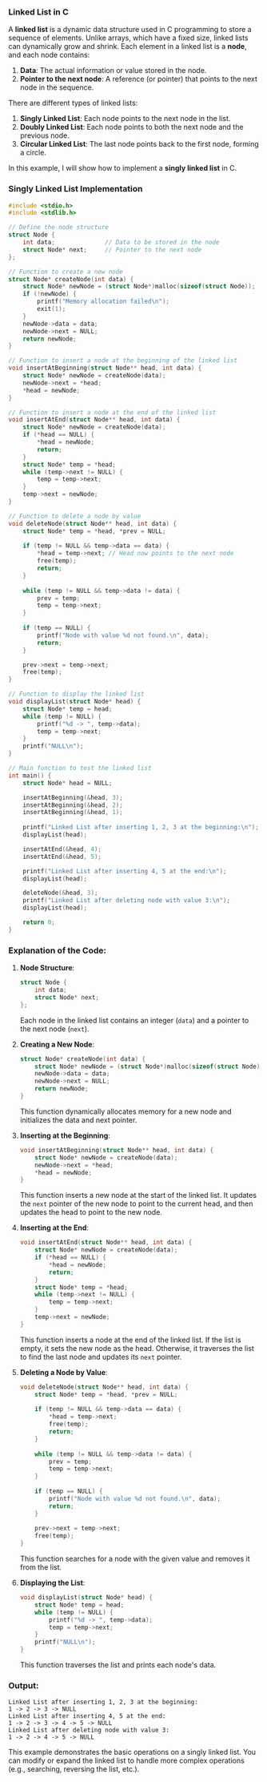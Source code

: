 ### Linked List in C

A **linked list** is a dynamic data structure used in C programming to store a sequence of elements. Unlike arrays, which have a fixed size, linked lists can dynamically grow and shrink. Each element in a linked list is a **node**, and each node contains:
1. **Data**: The actual information or value stored in the node.
2. **Pointer to the next node**: A reference (or pointer) that points to the next node in the sequence.

There are different types of linked lists:
1. **Singly Linked List**: Each node points to the next node in the list.
2. **Doubly Linked List**: Each node points to both the next node and the previous node.
3. **Circular Linked List**: The last node points back to the first node, forming a circle.

In this example, I will show how to implement a **singly linked list** in C.

### Singly Linked List Implementation

```c
#include <stdio.h>
#include <stdlib.h>

// Define the node structure
struct Node {
    int data;              // Data to be stored in the node
    struct Node* next;     // Pointer to the next node
};

// Function to create a new node
struct Node* createNode(int data) {
    struct Node* newNode = (struct Node*)malloc(sizeof(struct Node));
    if (!newNode) {
        printf("Memory allocation failed\n");
        exit(1);
    }
    newNode->data = data;
    newNode->next = NULL;
    return newNode;
}

// Function to insert a node at the beginning of the linked list
void insertAtBeginning(struct Node** head, int data) {
    struct Node* newNode = createNode(data);
    newNode->next = *head;
    *head = newNode;
}

// Function to insert a node at the end of the linked list
void insertAtEnd(struct Node** head, int data) {
    struct Node* newNode = createNode(data);
    if (*head == NULL) {
        *head = newNode;
        return;
    }
    struct Node* temp = *head;
    while (temp->next != NULL) {
        temp = temp->next;
    }
    temp->next = newNode;
}

// Function to delete a node by value
void deleteNode(struct Node** head, int data) {
    struct Node* temp = *head, *prev = NULL;
    
    if (temp != NULL && temp->data == data) {
        *head = temp->next; // Head now points to the next node
        free(temp);
        return;
    }
    
    while (temp != NULL && temp->data != data) {
        prev = temp;
        temp = temp->next;
    }
    
    if (temp == NULL) {
        printf("Node with value %d not found.\n", data);
        return;
    }

    prev->next = temp->next;
    free(temp);
}

// Function to display the linked list
void displayList(struct Node* head) {
    struct Node* temp = head;
    while (temp != NULL) {
        printf("%d -> ", temp->data);
        temp = temp->next;
    }
    printf("NULL\n");
}

// Main function to test the linked list
int main() {
    struct Node* head = NULL;

    insertAtBeginning(&head, 3);
    insertAtBeginning(&head, 2);
    insertAtBeginning(&head, 1);
    
    printf("Linked List after inserting 1, 2, 3 at the beginning:\n");
    displayList(head);

    insertAtEnd(&head, 4);
    insertAtEnd(&head, 5);

    printf("Linked List after inserting 4, 5 at the end:\n");
    displayList(head);

    deleteNode(&head, 3);
    printf("Linked List after deleting node with value 3:\n");
    displayList(head);

    return 0;
}
```

### Explanation of the Code:

1. **Node Structure**: 
   ```c
   struct Node {
       int data;
       struct Node* next;
   };
   ```
   Each node in the linked list contains an integer (`data`) and a pointer to the next node (`next`).

2. **Creating a New Node**:
   ```c
   struct Node* createNode(int data) {
       struct Node* newNode = (struct Node*)malloc(sizeof(struct Node));
       newNode->data = data;
       newNode->next = NULL;
       return newNode;
   }
   ```
   This function dynamically allocates memory for a new node and initializes the data and next pointer.

3. **Inserting at the Beginning**:
   ```c
   void insertAtBeginning(struct Node** head, int data) {
       struct Node* newNode = createNode(data);
       newNode->next = *head;
       *head = newNode;
   }
   ```
   This function inserts a new node at the start of the linked list. It updates the `next` pointer of the new node to point to the current head, and then updates the head to point to the new node.

4. **Inserting at the End**:
   ```c
   void insertAtEnd(struct Node** head, int data) {
       struct Node* newNode = createNode(data);
       if (*head == NULL) {
           *head = newNode;
           return;
       }
       struct Node* temp = *head;
       while (temp->next != NULL) {
           temp = temp->next;
       }
       temp->next = newNode;
   }
   ```
   This function inserts a node at the end of the linked list. If the list is empty, it sets the new node as the head. Otherwise, it traverses the list to find the last node and updates its `next` pointer.

5. **Deleting a Node by Value**:
   ```c
   void deleteNode(struct Node** head, int data) {
       struct Node* temp = *head, *prev = NULL;
       
       if (temp != NULL && temp->data == data) {
           *head = temp->next;
           free(temp);
           return;
       }
       
       while (temp != NULL && temp->data != data) {
           prev = temp;
           temp = temp->next;
       }
       
       if (temp == NULL) {
           printf("Node with value %d not found.\n", data);
           return;
       }
       
       prev->next = temp->next;
       free(temp);
   }
   ```
   This function searches for a node with the given value and removes it from the list.

6. **Displaying the List**:
   ```c
   void displayList(struct Node* head) {
       struct Node* temp = head;
       while (temp != NULL) {
           printf("%d -> ", temp->data);
           temp = temp->next;
       }
       printf("NULL\n");
   }
   ```
   This function traverses the list and prints each node's data.

### Output:
```
Linked List after inserting 1, 2, 3 at the beginning:
1 -> 2 -> 3 -> NULL
Linked List after inserting 4, 5 at the end:
1 -> 2 -> 3 -> 4 -> 5 -> NULL
Linked List after deleting node with value 3:
1 -> 2 -> 4 -> 5 -> NULL
```

This example demonstrates the basic operations on a singly linked list. You can modify or expand the linked list to handle more complex operations (e.g., searching, reversing the list, etc.).